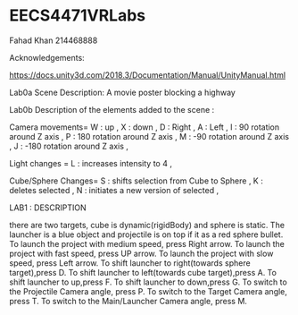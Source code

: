 # EECS4471VRLabs

Fahad Khan 214468888 

Acknowledgements:

https://docs.unity3d.com/2018.3/Documentation/Manual/UnityManual.html

Lab0a Scene Description: A movie poster blocking a highway 

Lab0b Description of the elements added to the scene : 

Camera movements= W : up ,
                  X : down , 
                  D : Right ,
                  A : Left ,
                  I : 90 rotation around Z axis ,
                  P : 180 rotation around Z axis ,
                  M : -90 rotation around Z axis ,
                  J : -180 rotation around Z axis ,
                  
Light changes = L : increases intensity to 4 , 

Cube/Sphere Changes= S : shifts selection from Cube to Sphere , 
                     K : deletes selected , 
                     N : initiates a new version of selected ,
                          

LAB1 : DESCRIPTION

there are two targets, cube is dynamic(rigidBody) and sphere is static. 
The launcher is a blue object and projectile is on top if it as a red sphere bullet.
To launch the project with medium speed, press Right arrow.
To launch the project with fast speed, press UP arrow.
To launch the project with slow speed, press Left arrow.
To shift launcher to right(towards sphere target),press D.
To shift launcher to left(towards cube target),press A.
To shift launcher to up,press F.
To shift launcher to down,press G.
To switch to the Projectile Camera angle, press P.
To switch to the Target Camera angle, press T.
To switch to the Main/Launcher Camera angle, press M.

                          
